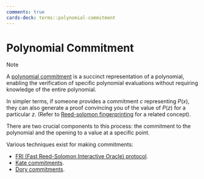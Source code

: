 ```yaml
---
comments: true
cards-deck: terms::polynomial-commitment
---
```


# Polynomial Commitment []()

> [!NOTE]
> A [polynomial commitment](https://pdfs.semanticscholar.org/31eb/add7a0109a584cfbf94b3afaa3c117c78c91.pdf) is a
> succinct
> representation of a polynomial, enabling the verification of specific polynomial evaluations without requiring
> knowledge
> of the entire polynomial.

[](1724507705678)
In simpler terms, if someone provides a commitment $c$ representing $P(x)$, they can also generate a proof convincing
you of the value of $P(z)$ for a particular $z$. (Refer
to [Reed-solomon fingerprinting](../../docs/reed_solomon_fingerprinting.md) for a related concept).

There are two crucial components to this process: the commitment to the polynomial and the opening to a value at a
specific point.

Various techniques exist for making commitments:

- [FRI (Fast Reed-Solomon Interactive Oracle) protocol](https://vitalik.eth.limo/general/2017/11/22/starks_part_2.html).
- [Kate commitments](100_kate_commitment.md).
- [Dory commitments](200_dory_commitment.md).


